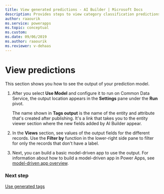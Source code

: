 ```yaml
---
title: View generated predictions - AI Builder | Microsoft Docs
description: Provides steps to view category classification predictions after you publish your model in AI Builder.
author: raaourik 
ms.service: powerapps
ms.topic: conceptual
ms.custom: 
ms.date: 09/06/2019
ms.author: raaourik
ms.reviewer: v-dehaas
---
```


# View predictions

This section<!--Is this going to be a section someday, or should this simply be "topic"? --> shows you how to see the output of your prediction<!--Should this be "category classification"? I'm kind of confused by this topic. It seems like it should have more detail, and it should be more of an umbrella topic (that is, higher up in the TOC) if it applies to more than one type of model.--> model.

1. After you select **Use Model** and configure it to run on Common Data Service, the output location appears in the **Settings** pane under the **Run** pivot.

    The name shown in **Tags output** is the name of the entity and attribute that's created after publishing. It's a link that takes you to the entity viewer section where the new fields added by AI Builder appear.

2. In the **Views** section, see values of the output fields for the different records. Use the **Filter by** function in the lower-right side pane to filter for only the records that don't have a label.

3. Next, you can build a basic model-driven app to use the output. For information about how to build a model-driven app in Power Apps, see [model-driven app overview](/powerapps/maker/model-driven-apps/model-driven-app-overview).

### Next step

[Use generated tags](text-classification-model-use-tags.md)
